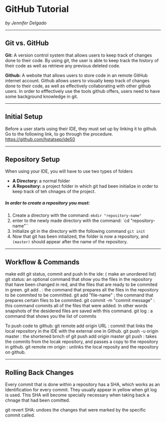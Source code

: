 # GitHub Tutorial

_by Jennifer Delgado_

---
## Git vs. GitHub
**Git:** A version control system that allows users to keep track of changes done to their code. By using git, the user is able to keep track the history of their code as well as retrieve any previous deleted code.

**Github:** A website that allows users to store code in an remote GitHub internet account. Github allows users to visually keep track of changes done to their code, as well as effectively collaborating with other github users. In order to efffectively use the tools github offers, users need to have some background knowledge in git.

---
## Initial Setup
Before a user starts using their IDE, they must set up by linking it to github. Go to the following link, to go through the procedure.
https://github.com/hstatsep/ide50


---
## Repository Setup

When using your IDE, you will have to use two types of folders  
* **A Directory:** a normal folder  
* **A Repository:** a project folder in which git had been initialize in order to keep track of teh chnages of the project. 

##### In order to create a repository you must:
1. Create a directory with the command:
    `mkdir "repository-name"`
2. enter to the newly made directory with the command:
    `cd "repository-name"``
3. Initialize git in the directory with the following command
    `git init` 
3. Now that git has been intialized, the folder is now a repository, and `(master)` should appear after the name of the repository.

---
## Workflow & Commands
make edit git status, commit and push 
In the ide: ( make an unordered list)
git status: an optional command that show you the files in the repository that have been changed in red, and the files that are ready to be commited in green.
git add . : the command that prepares all the files in the repository to be commited to be committed.
git add "file-name" ; the command that prepares certain files to be commited.
git commit -m "commit message" : this command commits all of the files that were added. In other words snapshots of the desidered files are saved with this command.
git log : a command that shows you the list of commits

To push code to github:
git remote add origin URL : commit that links the local repository in the IDE with the external one in Github.
git push -u origin master : the shortened brnch of git push add origin master
git push : takes the commits from the locak repository, and passes a copy to the repository in github.
git remote rm origin : unlinks the local reposity and the repository on github.

---
## Rolling Back Changes
Every commit that is done within a repository has a SHA, which works as an Identification for every commit. They usually appear in yellow when git log is used. This SHA will become specially necessary when taking back a chnage that had been comitted.

git revert SHA: undoes the changes that were marked by the specific commit called.

